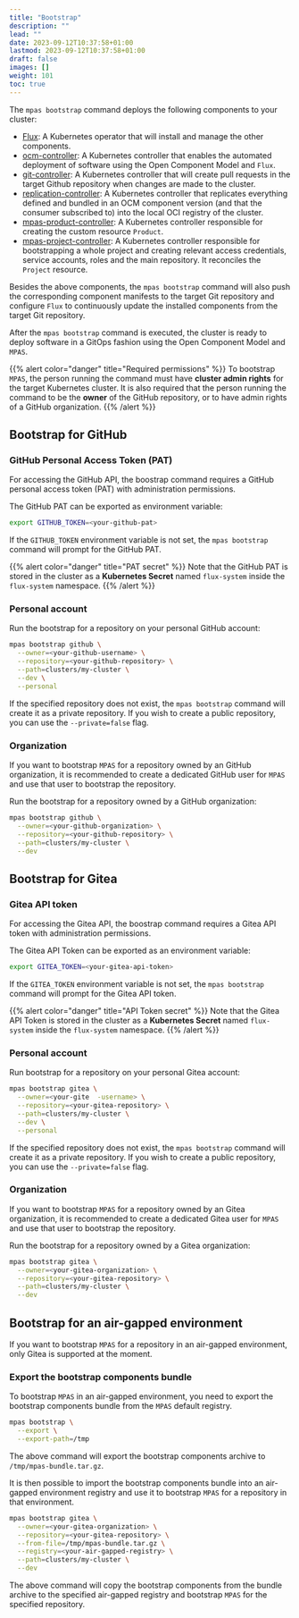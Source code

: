 ```yaml
---
title: "Bootstrap"
description: ""
lead: ""
date: 2023-09-12T10:37:58+01:00
lastmod: 2023-09-12T10:37:58+01:00
draft: false
images: []
weight: 101
toc: true
---
```



The `mpas bootstrap` command deploys the following components to your cluster:
- [Flux](https://fluxcd.io/docs/components/): A Kubernetes operator that will
  install and manage the other components.
- [ocm-controller](https://github.com/open-component-model/ocm-controller): A Kubernetes controller 
  that enables the automated deployment of software using the Open Component Model and `Flux`.
- [git-controller](https://github.com/open-component-model/git-controller): A
  Kubernetes controller that will create pull requests in the target Github repository
  when changes are made to the cluster.
- [replication-controller](https://github.com/open-component-model/git-controller): A Kubernetes controller that replicates
   everything defined and bundled in an OCM component version (and that the consumer subscribed to)
   into the local OCI registry of the cluster.
- [mpas-product-controller](https://github.com/open-component-model/mpas-product-controller): A Kubernetes controller responsible
   for creating the custom resource `Product`. 
- [mpas-project-controller](https://github.com/open-component-model/mpas-project-controller): A Kubernetes controller responsible
  for bootstrapping a whole project and creating relevant access credentials, service accounts, roles and the main repository.
  It reconciles the `Project` resource.

Besides the above components, the `mpas bootstrap` command will also push the corresponding
component manifests to the target Git repository and configure `Flux` to continuously update
the installed components from the target Git repository.

After the `mpas bootstrap` command is executed, the cluster is ready to deploy software
in a GitOps fashion using the Open Component Model and `MPAS`.

{{% alert color="danger" title="Required permissions" %}}
To bootstrap `MPAS`, the person running the command must have **cluster admin rights** for the target Kubernetes cluster.
It is also required that the person running the command to be the **owner** of the GitHub repository,
or to have admin rights of a GitHub organization.
{{% /alert %}}

## Bootstrap for GitHub

### GitHub Personal Access Token (PAT)

For accessing the GitHub API, the boostrap command requires a GitHub personal access token (PAT)
with administration permissions.

The GitHub PAT can be exported as environment variable:

```bash
export GITHUB_TOKEN=<your-github-pat>
```

If the `GITHUB_TOKEN` environment variable is not set, the `mpas bootstrap` command will prompt
for the GitHub PAT.

{{% alert color="danger" title="PAT secret" %}}
Note that the GitHub PAT is stored in the cluster as a **Kubernetes Secret** named `flux-system`
inside the `flux-system` namespace.
{{% /alert %}}

### Personal account

Run the bootstrap for a repository on your personal GitHub account:

```bash
mpas bootstrap github \
  --owner=<your-github-username> \
  --repository=<your-github-repository> \
  --path=clusters/my-cluster \
  --dev \
  --personal
```

If the specified repository does not exist, the `mpas bootstrap` command will create it
as a private repository. If you wish to create a public repository, you can use the `--private=false`
flag.

### Organization

If you want to bootstrap `MPAS` for a repository owned by an GitHub organization,
it is recommended to create a dedicated GitHub user for `MPAS` and use that user to bootstrap
the repository.

Run the bootstrap for a repository owned by a GitHub organization:

```bash
mpas bootstrap github \
  --owner=<your-github-organization> \
  --repository=<your-github-repository> \
  --path=clusters/my-cluster \
  --dev
```

## Bootstrap for Gitea

### Gitea API token

For accessing the Gitea API, the boostrap command requires a Gitea API token
with administration permissions.

The Gitea API Token can be exported as an environment variable:

```bash
export GITEA_TOKEN=<your-gitea-api-token>
```

If the `GITEA_TOKEN` environment variable is not set, the `mpas bootstrap` command will prompt
for the Gitea API token.

{{% alert color="danger" title="API Token secret" %}}
Note that the Gitea API Token is stored in the cluster as a **Kubernetes Secret** named `flux-system`
inside the `flux-system` namespace.
{{% /alert %}}

### Personal account

Run bootstrap for a repository on your personal Gitea account:

```bash
mpas bootstrap gitea \
  --owner=<your-gite  -username> \
  --repository=<your-gitea-repository> \
  --path=clusters/my-cluster \
  --dev \
  --personal
```

If the specified repository does not exist, the `mpas bootstrap` command will create it
as a private repository. If you wish to create a public repository, you can use the `--private=false`
flag.

### Organization

If you want to bootstrap `MPAS` for a repository owned by an Gitea organization,
it is recommended to create a dedicated Gitea user for `MPAS` and use that user to bootstrap
the repository.

Run the bootstrap for a repository owned by a Gitea organization:

```bash
mpas bootstrap gitea \
  --owner=<your-gitea-organization> \
  --repository=<your-gitea-repository> \
  --path=clusters/my-cluster \
  --dev
```


## Bootstrap for an air-gapped environment

If you want to bootstrap `MPAS` for a repository in an air-gapped environment, only Gitea
is supported at the moment.

### Export the bootstrap components bundle

To bootstrap `MPAS` in an air-gapped environment, you need to export the bootstrap components
bundle from the `MPAS` default registry.

```bash
mpas bootstrap \
  --export \
  --export-path=/tmp
```

The above command will export the bootstrap components archive to `/tmp/mpas-bundle.tar.gz`.

It is then possible to import the bootstrap components bundle into an air-gapped environment
registry and use it to bootstrap `MPAS` for a repository in that environment.

```bash
mpas bootstrap gitea \
  --owner=<your-gitea-organization> \
  --repository=<your-gitea-repository> \
  --from-file=/tmp/mpas-bundle.tar.gz \
  --registry=<your-air-gapped-registry> \
  --path=clusters/my-cluster \
  --dev
```

The above command will copy the bootstrap components from the bundle archive to the specified
air-gapped registry and bootstrap `MPAS` for the specified repository.
